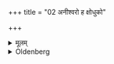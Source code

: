+++
title = "02 अनीश्वरो ह क्षोधुको"

+++

<details><summary>मूलम्</summary>

अनीश्वरो ह क्षोधुको भवत्यकाम्यो जनानां पापवसीयसी हास्य प्रजा भवति २
</details>

<details><summary>Oldenberg</summary>

2. 'He becomes powerless. Hunger will attack him. He does not gain favour among people. His offspring will be perverse.
</details>
